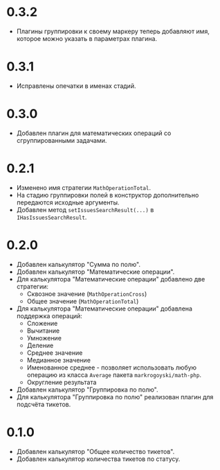 # 0.3.2

- Плагины группировки к своему маркеру теперь добавляют имя, которое можно указать в параметрах плагина.

# 0.3.1

- Исправлены опечатки в именах стадий.

# 0.3.0

- Добавлен плагин для математических операций со сгруппированными задачами.

# 0.2.1

- Изменено имя стратегии `MathOperationTotal`.
- На стадию группировки полей в конструктор дополнительно передаются исходные аргументы.
- Добавлен метод `setIssuesSearchResult(...)` в `IHasIssuesSearchResult`.

# 0.2.0

- Добавлен калькулятор "Сумма по полю".
- Добавлен калькулятор "Математические операции".
- Для калькулятора "Математические операции" добавлено две стратегии:
  - Сквозное значение (`MathOperationCross`)
  - Общее значение (`MathOperationTotal`)
- Для калькулятора "Математические операции" добавлена поддержка операций:
  - Сложение
  - Вычитание
  - Умножение
  - Деление
  - Среднее значение
  - Медианное значение
  - Именованное среднее - позволяет использовать любую операцию из класса `Average` пакета `markrogoyski/math-php`.
  - Округление результата
- Добавлен калькулятор "Группировка по полю".
- Для калькулятора "Группировка по полю" реализован плагин для подсчёта тикетов.

# 0.1.0

- Добавлен калькулятор "Общее количество тикетов".
- Добавлен калькулятор количества тикетов по статусу.